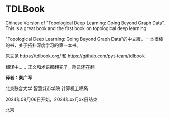 # TDLBook
Chinese Version of "Topological Deep Learning: Going Beyond Graph Data". This is a great book and the first book on topological deep learning

"Topological Deep Learning: Going Beyond Graph Data"的中文版，一本很棒的书，关于拓扑深度学习的第一本书。

原文见 https://tdlbook.org/ 和 https://github.com/pyt-team/tdlbook

翻译中...... 正文和术语都翻完了，附录还在翻

**译者：秦广军**

北京联合大学 智慧城市学院 计算机工程系

2024年08月06日开始，2024年xx月xx日结束


北京